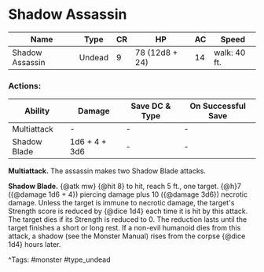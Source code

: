 # Shadow Assassin

| Name | Type | CR | HP | AC | Speed |
|------|------|----|----|----|-------|
| Shadow Assassin | Undead | 9 | 78 (12d8 + 24) | 14 | walk: 40 ft. |

### Actions:

| Ability | Damage | Save DC & Type | On Successful Save |
|---------|--------|----------------|--------------------|
| Multiattack | - | - | - |
| Shadow Blade | 1d6 + 4 + 3d6 | - | - |


**Multiattack.** The assassin makes two Shadow Blade attacks.

**Shadow Blade.** {@atk mw} {@hit 8} to hit, reach 5 ft., one target. {@h}7 ({@damage 1d6 + 4}) piercing damage plus 10 ({@damage 3d6}) necrotic damage. Unless the target is immune to necrotic damage, the target's Strength score is reduced by {@dice 1d4} each time it is hit by this attack. The target dies if its Strength is reduced to 0. The reduction lasts until the target finishes a short or long rest. If a non-evil humanoid dies from this attack, a shadow (see the Monster Manual) rises from the corpse {@dice 1d4} hours later.

^Tags: #monster #type_undead